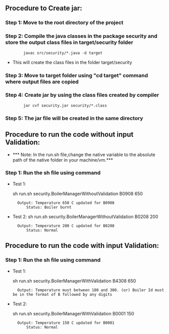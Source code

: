 ## Procedure to Create jar:

### Step 1: Move to the root directory of the project

### Step 2: Compile the java classes in the package security and store the output class files in target/security folder
	
			javac src/security/*.java -d target 
	
* This will create the class files in the folder target/security
		
### Step 3: Move to target folder using "cd target" command where output files are copied 

### Step 4: Create jar by using the class files created by compiler
	
	
			jar cvf security.jar security/*.class

### Step 5: The jar file will be created in the same directory
			
## Procedure to run the code without input Validation:

*	*** Note: In the run.sh file,change the native variable to the absolute path of the native folder in your machine/vm.***

### Step 1: Run the sh file using command
	
* Test 1:	

	sh run.sh security.BoilerManagerWithoutValidation B0908 650

		Output: Temperature 650 C updated for B0908
			Status: Boiler burnt

* Test 2: sh run.sh security.BoilerManagerWithoutValidation B0208 200
			
		Output: Temperature 200 C updated for B0208
			Status: Normal

				
## Procedure to run the code with input Validation:


### Step 1: Run the sh file using command
	
* Test 1: 
	
	sh run.sh security.BoilerManagerWithValidation B4308 650
		
		Output: Temperature must between 100 and 300. (or) Boiler Id must be in the format of B followed by any digits
		
* Test 2: 

    sh run.sh security.BoilerManagerWithValidation B0001 150
		
		Output: Temperature 150 C updated for B0001
			Status: Normal
